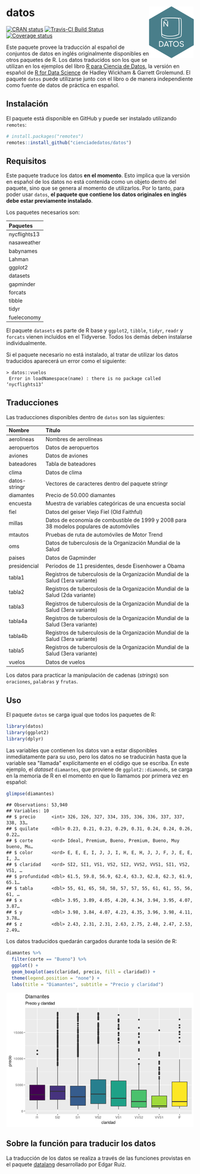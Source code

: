 
datos <img src="man/figures/logo.png" align="right" width = "120px"/>
=====================================================================

[![CRAN status](https://www.r-pkg.org/badges/version/datos)](https://cran.r-project.org/package=datos) [![Travis-CI Build Status](https://travis-ci.org/cienciadedatos/datos.svg?branch=master)](https://travis-ci.org/cienciadedatos/datos) [![Coverage status](https://codecov.io/gh/cienciadedatos/datos/branch/master/graph/badge.svg)](https://codecov.io/github/cienciadedatos/datos?branch=master)

Este paquete provee la traducción al español de conjuntos de datos en inglés originalmente disponibles en otros paquetes de R. Los datos traducidos son los que se utilizan en los ejemplos del libro [R para Ciencia de Datos](es.r4ds.hadley.nz), la versión en español de [R for Data Science](r4ds.had.nz.co) de Hadley Wickham & Garrett Grolemund. El paquete `datos` puede utilizarse junto con el libro o de manera independiente como fuente de datos de práctica en español.

Instalación
-----------

El paquete está disponible en GitHub y puede ser instalado utilizando `remotes`:

``` r
# install.packages("remotes")
remotes::install_github("cienciadedatos/datos")
```

Requisitos
----------

Este paquete traduce los datos **en el momento**. Esto implica que la versión en español de los datos no está contenida como un objeto dentro del paquete, sino que se genera al momento de utilizarlos. Por lo tanto, para poder usar `datos`, **el paquete que contiene los datos originales en inglés debe estar previamente instalado**.

Los paquetes necesarios son:

| Paquetes     |
|:-------------|
| nycflights13 |
| nasaweather  |
| babynames    |
| Lahman       |
| ggplot2      |
| datasets     |
| gapminder    |
| forcats      |
| tibble       |
| tidyr        |
| fueleconomy  |

El paquete `datasets` es parte de R base y `ggplot2`, `tibble`, `tidyr`, `readr` y `forcats` vienen incluidos en el Tidyverse. Todos los demás deben instalarse individualmente.

Si el paquete necesario no está instalado, al tratar de utilizar los datos traducidos aparecerá un error como el siguiente:

    > datos::vuelos
     Error in loadNamespace(name) : there is no package called ‘nycflights13‘

Traducciones
------------

Las traducciones disponibles dentro de `datos` son las siguientes:

| Nombre        | Título                                                                                   |
|:--------------|:-----------------------------------------------------------------------------------------|
| aerolineas    | Nombres de aerolíneas                                                                    |
| aeropuertos   | Datos de aeropuertos                                                                     |
| aviones       | Datos de aviones                                                                         |
| bateadores    | Tabla de bateadores                                                                      |
| clima         | Datos de clima                                                                           |
| datos-stringr | Vectores de caracteres dentro del paquete stringr                                        |
| diamantes     | Precio de 50.000 diamantes                                                               |
| encuesta      | Muestra de variables categóricas de una encuesta social                                  |
| fiel          | Datos del geiser Viejo Fiel (Old Faithful)                                               |
| millas        | Datos de economía de combustible de 1999 y 2008 para 38 modelos populares de automóviles |
| mtautos       | Pruebas de ruta de automóviles de Motor Trend                                            |
| oms           | Datos de tuberculosis de la Organización Mundial de la Salud                             |
| paises        | Datos de Gapminder                                                                       |
| presidencial  | Periodos de 11 presidentes, desde Eisenhower a Obama                                     |
| tabla1        | Registros de tuberculosis de la Organización Mundial de la Salud (1era variante)         |
| tabla2        | Registros de tuberculosis de la Organización Mundial de la Salud (2da variante)          |
| tabla3        | Registros de tuberculosis de la Organización Mundial de la Salud (3era variante)         |
| tabla4a       | Registros de tuberculosis de la Organización Mundial de la Salud (3era variante)         |
| tabla4b       | Registros de tuberculosis de la Organización Mundial de la Salud (3era variante)         |
| tabla5        | Registros de tuberculosis de la Organización Mundial de la Salud (3era variante)         |
| vuelos        | Datos de vuelos                                                                          |

Los datos para practicar la manipulación de cadenas (*strings*) son `oraciones`, `palabras` y `frutas`.

Uso
---

El paquete `datos` se carga igual que todos los paquetes de R:

``` r
library(datos)
library(ggplot2)
library(dplyr)
```

Las variables que contienen los datos van a estar disponibles inmediatamente para su uso, pero los datos no se traducirán hasta que la variable sea "llamada" explícitamente en el código que se escriba. En este ejemplo, el *dataset* `diamantes`, que proviene de `ggplot2::diamonds`, se carga en la memoria de R en el momento en que lo llamamos por primera vez en español:

``` r
glimpse(diamantes)
```

    ## Observations: 53,940
    ## Variables: 10
    ## $ precio      <int> 326, 326, 327, 334, 335, 336, 336, 337, 337, 338, 33…
    ## $ quilate     <dbl> 0.23, 0.21, 0.23, 0.29, 0.31, 0.24, 0.24, 0.26, 0.22…
    ## $ corte       <ord> Ideal, Premium, Bueno, Premium, Bueno, Muy bueno, Mu…
    ## $ color       <ord> E, E, E, I, J, J, I, H, E, H, J, J, F, J, E, E, I, J…
    ## $ claridad    <ord> SI2, SI1, VS1, VS2, SI2, VVS2, VVS1, SI1, VS2, VS1, …
    ## $ profundidad <dbl> 61.5, 59.8, 56.9, 62.4, 63.3, 62.8, 62.3, 61.9, 65.1…
    ## $ tabla       <dbl> 55, 61, 65, 58, 58, 57, 57, 55, 61, 61, 55, 56, 61, …
    ## $ x           <dbl> 3.95, 3.89, 4.05, 4.20, 4.34, 3.94, 3.95, 4.07, 3.87…
    ## $ y           <dbl> 3.98, 3.84, 4.07, 4.23, 4.35, 3.96, 3.98, 4.11, 3.78…
    ## $ z           <dbl> 2.43, 2.31, 2.31, 2.63, 2.75, 2.48, 2.47, 2.53, 2.49…

Los datos traducidos quedarán cargados durante toda la sesión de R:

``` r
diamantes %>%
  filter(corte == "Bueno") %>%
  ggplot() +
  geom_boxplot(aes(claridad, precio, fill = claridad)) +
  theme(legend.position = "none") +
  labs(title = "Diamantes", subtitle = "Precio y claridad")
```

![](README_files/figure-markdown_github/unnamed-chunk-5-1.png)

Sobre la función para traducir los datos
----------------------------------------

La traducción de los datos se realiza a través de las funciones provistas en el paquete [datalang](https://github.com/edgararuiz/datalang) desarrollado por Edgar Ruiz.
